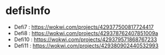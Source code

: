 # defisInfo
- Defi7 : https://wokwi.com/projects/429377500817724417
- Defi8 : https://wokwi.com/projects/429378762407851009a
- Defi10 : https://wokwi.com/projects/429379571868767233
- Defi11 : https://wokwi.com/projects/429380902440532993